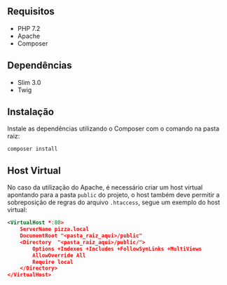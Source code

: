 ## Requisitos
- PHP 7.2
- Apache
- Composer

## Dependências
- Slim 3.0
- Twig

## Instalação
Instale as dependências utilizando o Composer com o comando na pasta raiz:
```
composer install
```

## Host Virtual
No caso da utilização do Apache, é necessário criar um host virtual apontando para a pasta ``public`` do projeto, o host também deve permitir a sobreposição de regras do arquivo ``.htaccess``, segue um exemplo do host virtual:
```xml
<VirtualHost *:80>
	ServerName pizza.local
	DocumentRoot "<pasta_raiz_aqui>/public"
	<Directory  "<pasta_raiz_aqui>/public/">
		Options +Indexes +Includes +FollowSymLinks +MultiViews
		AllowOverride All
		Require local
	</Directory>
</VirtualHost>
```
